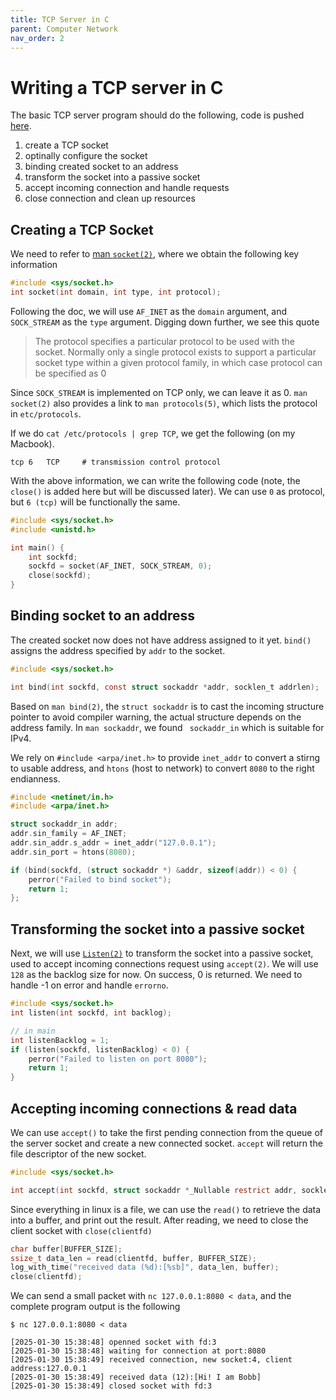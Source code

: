 ```yaml
---
title: TCP Server in C
parent: Computer Network
nav_order: 2
---
```

# Writing a TCP server in C
The basic TCP server program should do the following, code is pushed [here](https://github.com/isbobby/sockets-programming/blob/main/c/server.c).

1. create a TCP socket
2. optinally configure the socket 
3. binding created socket to an address
4. transform the socket into a passive socket 
5. accept incoming connection and handle requests
6. close connection and clean up resources

## Creating a TCP Socket
We need to refer to [man `socket(2)`](https://man7.org/linux/man-pages/man2/socket.2.html), where we obtain the following key information
```c
#include <sys/socket.h>
int socket(int domain, int type, int protocol);
```

Following the doc, we will use `AF_INET` as the `domain` argument, and `SOCK_STREAM` as the `type` argument. Digging down further, we see this quote

>  The protocol specifies a particular protocol to be used with the socket. Normally only a single protocol exists to support a particular socket type within a given protocol family, in which case protocol can be specified as 0

Since `SOCK_STREAM` is implemented on TCP only, we can leave it as 0. `man socket(2)` also provides a link to `man protocols(5)`, which lists the protocol in `etc/protocols`.

If we do `cat /etc/protocols | grep TCP`, we get the following (on my Macbook).
```
tcp	6	TCP		# transmission control protocol
```

With the above information, we can write the following code (note, the `close()` is added here but will be discussed later). We can use `0` as protocol, but `6 (tcp)` will be functionally the same.
```c
#include <sys/socket.h>
#include <unistd.h>

int main() {
    int sockfd;
    sockfd = socket(AF_INET, SOCK_STREAM, 0);
    close(sockfd);
}
```
## Binding socket to an address
The created socket now does not have address assigned to it yet. `bind()` assigns the address specified by `addr` to the socket. 

```c
#include <sys/socket.h>

int bind(int sockfd, const struct sockaddr *addr, socklen_t addrlen);
```

Based on `man bind(2)`, the `struct sockaddr` is to cast the incoming structure pointer to avoid compiler warning, the actual structure depends on the address family. In `man sockaddr`, we found ` sockaddr_in` which is suitable for IPv4.

We rely on `#include <arpa/inet.h>` to provide `inet_addr` to convert a stirng to usable address, and `htons` (host to network) to convert `8080` to the right endianness.

```c
#include <netinet/in.h>
#include <arpa/inet.h>

struct sockaddr_in addr;
addr.sin_family = AF_INET;
addr.sin_addr.s_addr = inet_addr("127.0.0.1");
addr.sin_port = htons(8080); 

if (bind(sockfd, (struct sockaddr *) &addr, sizeof(addr)) < 0) {
    perror("Failed to bind socket");
    return 1;
};
```

## Transforming the socket into a passive socket
Next, we will use [`Listen(2)`](https://man7.org/linux/man-pages/man2/listen.2.html) to transform the socket into a passive socket, used to accept incoming connections request using `accept(2)`. We will use `128` as the backlog size for now. On success, 0 is returned. We need to handle -1 on error and handle `errorno`.

```c
#include <sys/socket.h>
int listen(int sockfd, int backlog);

// in main
int listenBacklog = 1;
if (listen(sockfd, listenBacklog) < 0) {
    perror("Failed to listen on port 8080");
    return 1;
}
```

## Accepting incoming connections & read data
We can use `accept()` to take the first pending connection from the queue of the server socket and create a new connected socket. `accept` will return the file descriptor of the new socket.

```c
#include <sys/socket.h>

int accept(int sockfd, struct sockaddr *_Nullable restrict addr, socklen_t *_Nullable restrict addrlen);
```

Since everything in linux is a file, we can use the `read()` to retrieve the data into a buffer, and print out the result. After reading, we need to close the client socket with `close(clientfd)`

```c
char buffer[BUFFER_SIZE];
ssize_t data_len = read(clientfd, buffer, BUFFER_SIZE);
log_with_time("received data (%d):[%sb]", data_len, buffer);
close(clientfd);
```

We can send a small packet with `nc 127.0.0.1:8080 < data`, and the complete program output is the following
```
$ nc 127.0.0.1:8080 < data

[2025-01-30 15:38:48] openned socket with fd:3
[2025-01-30 15:38:48] waiting for connection at port:8080
[2025-01-30 15:38:49] received connection, new socket:4, client address:127.0.0.1
[2025-01-30 15:38:49] received data (12):[Hi! I am Bobb]
[2025-01-30 15:38:49] closed socket with fd:3
```

